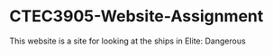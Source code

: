 # CTEC3905-Website-Assignment

This website is a site for looking at the ships in Elite: Dangerous

